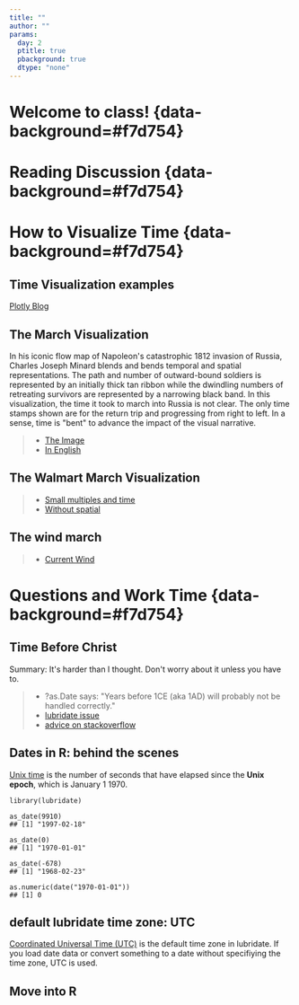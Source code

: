 ```yaml
---
title: ""
author: ""
params:
  day: 2
  ptitle: true
  pbackground: true
  dtype: "none"
---
```




# Welcome to class! {data-background=#f7d754}

# Reading Discussion {data-background=#f7d754}

# How to Visualize Time {data-background=#f7d754}

## Time Visualization examples

[Plotly Blog](https://plotlyblog.tumblr.com/post/117105992082/time-series-graphs-eleven-stunning-ways-you-can)

## The March Visualization

In his iconic flow map of Napoleon's catastrophic 1812 invasion of Russia, Charles Joseph Minard blends and bends temporal and spatial representations. The path and number of outward-bound soldiers is represented by an initially thick tan ribbon while the dwindling numbers of retreating survivors are represented by a narrowing black band. In this visualization, the time it took to march into Russia is not clear. The only time stamps shown are for the return trip and progressing from right to left. In a sense, time is "bent" to advance the impact of the visual narrative.

> - [The Image](http://uxmag.com/sites/default/files/uploads/whitney-its-about-time/Minard.png)
> - [In English](https://en.wikipedia.org/wiki/Charles_Joseph_Minard#/media/File:Minard_Update.png)

## The Walmart March Visualization

> - [Small multiples and time](http://excelcharts.com/wp-content/uploads/2012/06/walmart-growth-micromaps1.png)
> - [Without spatial](http://excelcharts.com/wp-content/uploads/2012/06/walmart-reorderable-matrix.png)

## The wind march

> - [Current Wind](http://hint.fm/wind/)

# Questions and Work Time {data-background=#f7d754}

## Time Before Christ

Summary: It's harder than I thought. Don't worry about it unless you have to.

>- ?as.Date says: "Years before 1CE (aka 1AD) will probably not be handled correctly."
>- [lubridate issue](https://github.com/tidyverse/lubridate/issues/2)
>- [advice on stackoverflow](https://stackoverflow.com/questions/877366/what-is-the-best-way-to-handle-dates-before-christ-in-c-net)

## Dates in R: behind the scenes

[Unix time](https://en.wikipedia.org/wiki/Unix_time) is the number of seconds that have elapsed since the **Unix epoch**, which is January 1 1970.

```
library(lubridate)

as_date(9910)
## [1] "1997-02-18"

as_date(0)
## [1] "1970-01-01"

as_date(-678)
## [1] "1968-02-23"

as.numeric(date("1970-01-01"))
## [1] 0
```

## default lubridate time zone: UTC

[Coordinated Universal Time (UTC)]() is the default time zone in lubridate. If you load date data or convert something to a date without specifiying the time zone, UTC is used.

## Move into R
 
 
